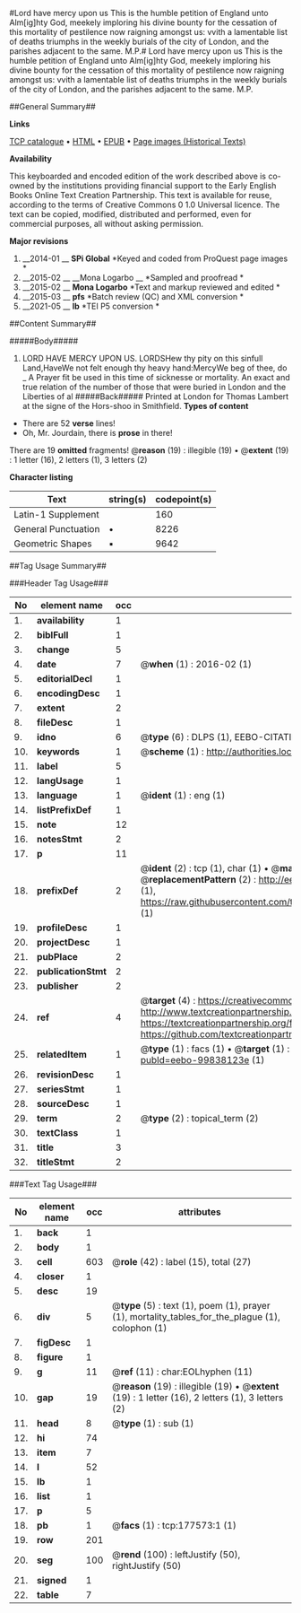 #Lord have mercy upon us This is the humble petition of England unto Alm[ig]hty God, meekely imploring his divine bounty for the cessation of this mortality of pestilence now raigning amongst us: vvith a lamentable list of deaths triumphs in the weekly burials of the city of London, and the parishes adjacent to the same. M.P.#
Lord have mercy upon us This is the humble petition of England unto Alm[ig]hty God, meekely imploring his divine bounty for the cessation of this mortality of pestilence now raigning amongst us: vvith a lamentable list of deaths triumphs in the weekly burials of the city of London, and the parishes adjacent to the same. M.P.

##General Summary##

**Links**

[TCP catalogue](http://www.ota.ox.ac.uk/tcp/)  • 
[HTML](http://tei.it.ox.ac.uk/tcp/Texts-HTML/free/B15/B15140.html)  • 
[EPUB](http://tei.it.ox.ac.uk/tcp/Texts-EPUB/free/B15/B15140.epub) • 
[Page images (Historical Texts)](https://historicaltexts.jisc.ac.uk/eebo-99838123e)

**Availability**

This keyboarded and encoded edition of the work described above is co-owned by the
    institutions providing financial support to the Early English Books Online Text Creation
    Partnership. This text is available for reuse, according to the terms of  Creative Commons 0 1.0 Universal
    licence. The text can be copied, modified, distributed and performed, even for commercial
    purposes, all without asking permission.

**Major revisions**

1. __2014-01 __ __SPi Global__ *Keyed and coded from ProQuest page images *
1. __2015-02 __ __Mona Logarbo __ *Sampled and proofread *
1. __2015-02 __ __Mona Logarbo__ *Text and markup reviewed and edited *
1. __2015-03 __ __pfs__ *Batch review (QC) and XML conversion *
1. __2021-05 __ __lb__ *TEI P5 conversion *

##Content Summary##

#####Body#####

1. LORD HAVE MERCY UPON US.
LORDSHew thy pity on this sinfull Land,HaveWe not felt enough thy heavy hand:MercyWe beg of thee, do
    _ A Prayer fit be used in this time of sicknesse or mortality.
An exact and true relation of the number of those that were buried in London and the Liberties of al
#####Back#####
Printed at London for Thomas Lambert at the signe of the Hors-shoo in Smithfield.
**Types of content**

  * There are 52 **verse** lines!
  * Oh, Mr. Jourdain, there is **prose** in there!

There are 19 **omitted** fragments! 
 @__reason__ (19) : illegible (19)  •  @__extent__ (19) : 1 letter (16), 2 letters (1), 3 letters (2)

**Character listing**


|Text|string(s)|codepoint(s)|
|---|---|---|
|Latin-1 Supplement| |160|
|General Punctuation|•|8226|
|Geometric Shapes|▪|9642|

##Tag Usage Summary##

###Header Tag Usage###

|No|element name|occ|attributes|
|---|---|---|---|
|1.|__availability__|1||
|2.|__biblFull__|1||
|3.|__change__|5||
|4.|__date__|7| @__when__ (1) : 2016-02 (1)|
|5.|__editorialDecl__|1||
|6.|__encodingDesc__|1||
|7.|__extent__|2||
|8.|__fileDesc__|1||
|9.|__idno__|6| @__type__ (6) : DLPS (1), EEBO-CITATION (1), VID (1), EEBO-PROQUEST (1), STC (2)|
|10.|__keywords__|1| @__scheme__ (1) : http://authorities.loc.gov/ (1)|
|11.|__label__|5||
|12.|__langUsage__|1||
|13.|__language__|1| @__ident__ (1) : eng (1)|
|14.|__listPrefixDef__|1||
|15.|__note__|12||
|16.|__notesStmt__|2||
|17.|__p__|11||
|18.|__prefixDef__|2| @__ident__ (2) : tcp (1), char (1)  •  @__matchPattern__ (2) : ([0-9\-]+):([0-9IVX]+) (1), (.+) (1)  •  @__replacementPattern__ (2) : http://eebo.chadwyck.com/downloadtiff?vid=$1&page=$2 (1), https://raw.githubusercontent.com/textcreationpartnership/Texts/master/tcpchars.xml#$1 (1)|
|19.|__profileDesc__|1||
|20.|__projectDesc__|1||
|21.|__pubPlace__|2||
|22.|__publicationStmt__|2||
|23.|__publisher__|2||
|24.|__ref__|4| @__target__ (4) : https://creativecommons.org/publicdomain/zero/1.0/ (1), http://www.textcreationpartnership.org/docs/. (1), https://textcreationpartnership.org/faq/#faq05 (1), https://github.com/textcreationpartnership (1)|
|25.|__relatedItem__|1| @__type__ (1) : facs (1)  •  @__target__ (1) : https://data.historicaltexts.jisc.ac.uk/view?pubId=eebo-99838123e (1)|
|26.|__revisionDesc__|1||
|27.|__seriesStmt__|1||
|28.|__sourceDesc__|1||
|29.|__term__|2| @__type__ (2) : topical_term (2)|
|30.|__textClass__|1||
|31.|__title__|3||
|32.|__titleStmt__|2||


###Text Tag Usage###

|No|element name|occ|attributes|
|---|---|---|---|
|1.|__back__|1||
|2.|__body__|1||
|3.|__cell__|603| @__role__ (42) : label (15), total (27)|
|4.|__closer__|1||
|5.|__desc__|19||
|6.|__div__|5| @__type__ (5) : text (1), poem (1), prayer (1), mortality_tables_for_the_plague (1), colophon (1)|
|7.|__figDesc__|1||
|8.|__figure__|1||
|9.|__g__|11| @__ref__ (11) : char:EOLhyphen (11)|
|10.|__gap__|19| @__reason__ (19) : illegible (19)  •  @__extent__ (19) : 1 letter (16), 2 letters (1), 3 letters (2)|
|11.|__head__|8| @__type__ (1) : sub (1)|
|12.|__hi__|74||
|13.|__item__|7||
|14.|__l__|52||
|15.|__lb__|1||
|16.|__list__|1||
|17.|__p__|5||
|18.|__pb__|1| @__facs__ (1) : tcp:177573:1 (1)|
|19.|__row__|201||
|20.|__seg__|100| @__rend__ (100) : leftJustify (50), rightJustify (50)|
|21.|__signed__|1||
|22.|__table__|7||
